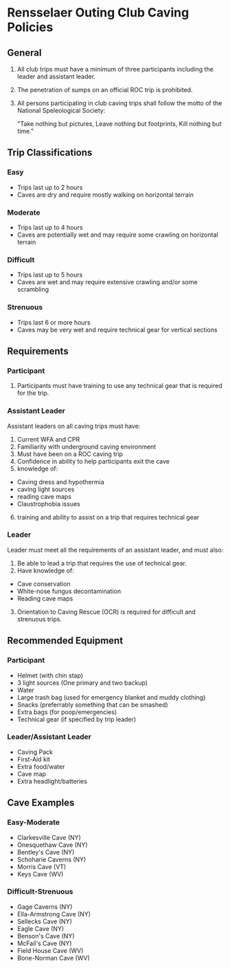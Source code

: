 # Rensselaer Outing Club Caving Policies

## General

1. All club trips must have a minimum of three participants including the leader and assistant leader.
2. The penetration of sumps on an official ROC trip is prohibited.
3. All persons participating in club caving trips shall follow the motto of the National Speleological Society:

    "Take nothing but pictures,
     Leave nothing but footprints,
     Kill nothing but time."

## Trip Classifications

### Easy

- Trips last up to 2 hours
- Caves are dry and require mostly walking on horizontal terrain

### Moderate

- Trips last up to 4 hours
- Caves are potentially wet and may require some crawling on horizontal terrain

### Difficult

- Trips last up to 5 hours
- Caves are wet and may require extensive crawling and/or some scrambling

### Strenuous

- Trips last 6 or more hours
- Caves may be very wet and require technical gear for vertical sections

## Requirements

### Participant

1. Participants must have training to use any technical gear that is required for the trip.

### Assistant Leader

Assistant leaders on all caving trips must have:
1. Current WFA and CPR
2. Familiarity with underground caving environment
3. Must have been on a ROC caving trip
4. Confidence in ability to help participants exit the cave
5. knowledge of:
  - Caving dress and hypothermia
  - caving light sources
  - reading cave maps
  - Claustrophobia issues
6. training and ability to assist on a trip that requires technical gear

### Leader

Leader must meet all the requirements of an assistant leader, and must also:
1. Be able to lead a trip that requires the use of technical gear.
2. Have knowledge of:
  - Cave conservation
  - White-nose fungus decontamination
  - Reading cave maps
3. Orientation to Caving Rescue (OCR) is required for difficult and strenuous trips.

## Recommended Equipment

### Participant

- Helmet (with chin stap)
- 3 light sources (One primary and two backup)
- Water
- Large trash bag (used for emergency blanket and muddy clothing)
- Snacks (preferrably something that can be smashed)
- Extra bags (for poop/emergencies)
- Technical gear (if specified by trip leader)

### Leader/Assistant Leader

- Caving Pack
- First-Aid kit
- Extra food/water
- Cave map
- Extra headlight/batteries

## Cave Examples

### Easy-Moderate

- Clarkesville Cave (NY)
- Onesquethaw Cave (NY)
- Bentley's Cave (NY)
- Schoharie Caverns (NY)
- Morris Cave (VT)
- Keys Cave (WV)

### Difficult-Strenuous

- Gage Caverns (NY)
- Ella-Armstrong Cave (NY)
- Sellecks Cave (NY)
- Eagle Cave (NY)
- Benson's Cave (NY)
- McFail's Cave (NY)
- Field House Cave (WV)
- Bone-Norman Cave (WV)
